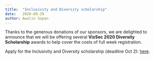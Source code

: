 ```yaml
---
title:  "Inclusivity and Diversity scholarship"
date:   2020-09-29 
author: Awalin Sopan
---
```


<p>Thanks to the generous donations of our sponsors, we are delighted to announce that we will be offering several
    <strong>VizSec 2020 Diversity Scholarship</strong> awards to help cover the costs of full week registration.</p>
 <p>Apply for the Inclusivity and Diversity scholarship (deadline Oct 2): <a href="http://ieeevis.org/year/2020/info/inclusion-and-diversity/diversity-scholarship">here</a>. 
</p>
